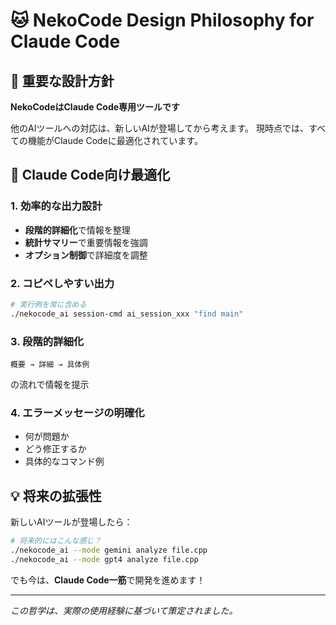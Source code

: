 # 🐱 NekoCode Design Philosophy for Claude Code

## 📌 重要な設計方針

**NekoCodeはClaude Code専用ツールです**

他のAIツールへの対応は、新しいAIが登場してから考えます。
現時点では、すべての機能がClaude Codeに最適化されています。

## 🎯 Claude Code向け最適化

### 1. 効率的な出力設計
- **段階的詳細化**で情報を整理
- **統計サマリー**で重要情報を強調
- **オプション制御**で詳細度を調整

### 2. コピペしやすい出力
```bash
# 実行例を常に含める
./nekocode_ai session-cmd ai_session_xxx "find main"
```

### 3. 段階的詳細化
```
概要 → 詳細 → 具体例
```
の流れで情報を提示

### 4. エラーメッセージの明確化
- 何が問題か
- どう修正するか
- 具体的なコマンド例

## 💡 将来の拡張性

新しいAIツールが登場したら：
```bash
# 将来的にはこんな感じ？
./nekocode_ai --mode gemini analyze file.cpp
./nekocode_ai --mode gpt4 analyze file.cpp
```

でも今は、**Claude Code一筋**で開発を進めます！

---
*この哲学は、実際の使用経験に基づいて策定されました。*